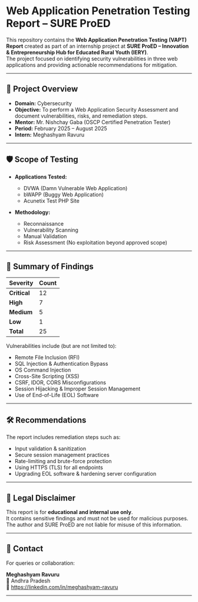 # Web Application Penetration Testing Report – SURE ProED

This repository contains the **Web Application Penetration Testing (VAPT) Report** created as part of an internship project at **SURE ProED – Innovation & Entrepreneurship Hub for Educated Rural Youth (IERY)**.  
The project focused on identifying security vulnerabilities in three web applications and providing actionable recommendations for mitigation.

---

## 📑 Project Overview

- **Domain:** Cybersecurity  
- **Objective:** To perform a Web Application Security Assessment and document vulnerabilities, risks, and remediation steps.  
- **Mentor:** Mr. Nishchay Gaba (OSCP Certified Penetration Tester)  
- **Period:** February 2025 – August 2025  
- **Intern:** Meghashyam Ravuru  

---

## 🛡️ Scope of Testing

- **Applications Tested:**  
  - DVWA (Damn Vulnerable Web Application)  
  - bWAPP (Buggy Web Application)  
  - Acunetix Test PHP Site  

- **Methodology:**  
  - Reconnaissance  
  - Vulnerability Scanning  
  - Manual Validation  
  - Risk Assessment (No exploitation beyond approved scope)

---

## 🔎 Summary of Findings

| Severity | Count |
|---------|-------|
| **Critical** | 12 |
| **High** | 7 |
| **Medium** | 5 |
| **Low** | 1 |
| **Total** | 25 |

Vulnerabilities include (but are not limited to):  
- Remote File Inclusion (RFI)  
- SQL Injection & Authentication Bypass  
- OS Command Injection  
- Cross-Site Scripting (XSS)  
- CSRF, IDOR, CORS Misconfigurations  
- Session Hijacking & Improper Session Management  
- Use of End-of-Life (EOL) Software  

---

## 🛠️ Recommendations

The report includes remediation steps such as:  
- Input validation & sanitization  
- Secure session management practices  
- Rate-limiting and brute-force protection  
- Using HTTPS (TLS) for all endpoints  
- Upgrading EOL software & hardening server configuration  

---

## 📜 Legal Disclaimer

This report is for **educational and internal use only**.  
It contains sensitive findings and must not be used for malicious purposes.  
The author and SURE ProED are not liable for misuse of this information.

---

## 📧 Contact

For queries or collaboration:

**Meghashyam Ravuru**  
📍 Andhra Pradesh    
🔗 https://linkedin.com/in/meghashyam-ravuru

---
